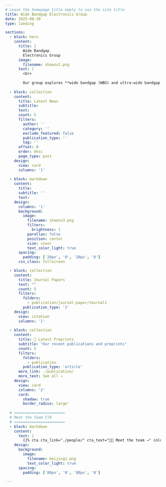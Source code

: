 ```yaml
---
# Leave the homepage title empty to use the site title
title: Wide Bandgap Electronics Group
date: 2025-08-30
type: landing

sections:
  - block: hero
    content:
      title: |
        Wide Bandgap
        Electronics Group
      image:
        filename: shaonv2.png
      text: |
        <br>
        
        Our group explores **wide bandgap (WBG) and ultra-wide bandgap (UWBG)** materials and devices in electronic applications. Our research interests span the physics, design, simulation, fabrication, characterization, reliability, robustess, packaging, and circuit applications of WBG and UWBG devices. Our research emphasizes on the fundamental understanding of UWB/UWBG devices, their new applications in power, RF, sensing, and computing applications, as well as the relevant material-device co-design with machine learning. Our group highlights a full-stack research scope from materials and devices to circuits and algorithms, and the seamless collaborations with the industry.
  
  - block: collection
    content:
      title: Latest News
      subtitle:
      text:
      count: 5
      filters:
        author: ''
        category: ''
        exclude_featured: false
        publication_type: ''
        tag: ''
      offset: 0
      order: desc
      page_type: post
    design:
      view: card
      columns: '1'
  
  - block: markdown
    content:
      title:
      subtitle: ''
      text:
    design:
      columns: '1'
      background:
        image: 
          filename: shaonv3.png
          filters:
            brightness: 1
          parallax: false
          position: center
          size: cover
          text_color_light: true
      spacing:
        padding: ['20px', '0', '20px', '0']
      css_class: fullscreen

  - block: collection
    content:
      title: Journal Papers
      text: ""
      count: 5
      filters:
        folders:
          - publication/journal-paper/Journal1
        publication_type: '2'
    design:
      view: citation
      columns: '1'
    
  - block: collection
    content:
      title: 📑 Latest Preprints
      subtitle: "Our recent publications and preprints"
      count: 5
      filters:
        folders:
          - publication
        publication_type: 'article'
      more_link: ./publication/
      more_text: See all →
    design:
      view: card
      columns: '2'
      card:
        shadow: true
        border_radius: large'
    
  # =======================
  # Meet the Team CTA
  # =======================
  - block: markdown
    content:
      text: |
        {{% cta cta_link="./people/" cta_text="👩‍🔬 Meet the team →" color="primary" %}}
    design:
      background:
        image:
          filename: beijing1.png
          text_color_light: true
      spacing:
        padding: ['80px', '0', '80px', '0']

---
```

